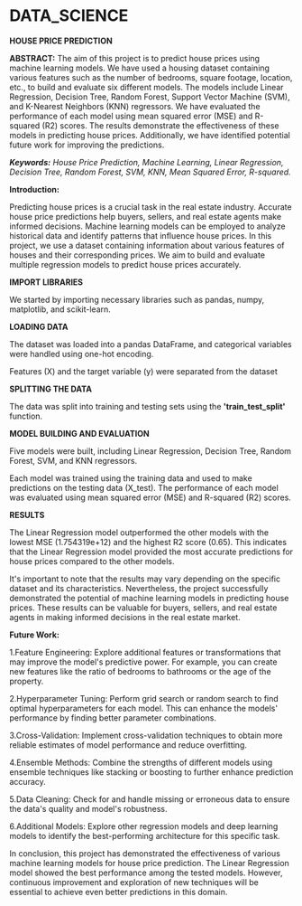 # DATA_SCIENCE

**HOUSE PRICE PREDICTION**

**ABSTRACT:**
The aim of this project is to predict house prices using machine learning models. We have used a housing dataset containing various features such as the number of bedrooms, square footage, location, etc., to build and evaluate six different models. The models include Linear Regression, Decision Tree, Random Forest, Support Vector Machine (SVM), and K-Nearest Neighbors (KNN) regressors. We have evaluated the performance of each model using mean squared error (MSE) and R-squared (R2) scores. The results demonstrate the effectiveness of these models in predicting house prices. Additionally, we have identified potential future work for improving the predictions.

***Keywords:***
*House Price Prediction, Machine Learning, Linear Regression, Decision Tree, Random Forest, SVM, KNN, Mean Squared Error, R-squared.*

**Introduction:**

Predicting house prices is a crucial task in the real estate industry. Accurate house price predictions help buyers, sellers, and real estate agents make informed decisions. Machine learning models can be employed to analyze historical data and identify patterns that influence house prices. In this project, we use a dataset containing information about various features of houses and their corresponding prices. We aim to build and evaluate multiple regression models to predict house prices accurately.

**IMPORT LIBRARIES**

We started by importing necessary libraries such as pandas, numpy, matplotlib, and scikit-learn.

**LOADING DATA**

The dataset was loaded into a pandas DataFrame, and categorical variables were handled using one-hot encoding.

Features (X) and the target variable (y) were separated from the dataset

**SPLITTING THE DATA**

The data was split into training and testing sets using the **'train_test_split'** function.

**MODEL BUILDING AND EVALUATION**

Five models were built, including Linear Regression, Decision Tree, Random Forest, SVM, and KNN regressors.

Each model was trained using the training data and used to make predictions on the testing data (X_test).
The performance of each model was evaluated using mean squared error (MSE) and R-squared (R2) scores.

**RESULTS**

The Linear Regression model outperformed the other models with the lowest MSE (1.754319e+12) and the highest R2 score (0.65). This indicates that the Linear Regression model provided the most accurate predictions for house prices compared to the other models.

It's important to note that the results may vary depending on the specific dataset and its characteristics. Nevertheless, the project successfully demonstrated the potential of machine learning models in predicting house prices. These results can be valuable for buyers, sellers, and real estate agents in making informed decisions in the real estate market.

**Future Work:**

1.Feature Engineering: Explore additional features or transformations that may improve the model's predictive power. For example, you can create new features like the ratio of bedrooms to bathrooms or the age of the property.

2.Hyperparameter Tuning: Perform grid search or random search to find optimal hyperparameters for each model. This can enhance the models' performance by finding better parameter combinations.

3.Cross-Validation: Implement cross-validation techniques to obtain more reliable estimates of model performance and reduce overfitting.

4.Ensemble Methods: Combine the strengths of different models using ensemble techniques like stacking or boosting to further enhance prediction accuracy.

5.Data Cleaning: Check for and handle missing or erroneous data to ensure the data's quality and model's robustness.

6.Additional Models: Explore other regression models and deep learning models to identify the best-performing architecture for this specific task.

In conclusion, this project has demonstrated the effectiveness of various machine learning models for house price prediction. The Linear Regression model showed the best performance among the tested models. However, continuous improvement and exploration of new techniques will be essential to achieve even better predictions in this domain.
